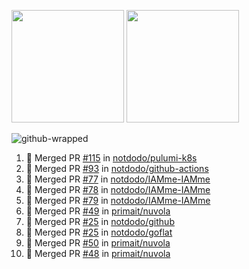 <a href="https://github.com/notdodo"><img src="https://github-readme-stats.vercel.app/api?username=notdodo&count_private=true&theme=dark" height="180" /></a> <a href="https://github.com/notdodo"><img src="https://github-readme-stats.vercel.app/api/top-langs/?username=notdodo&langs_count=8&theme=dark&hide=tex,java,html,css&layout=compact" height="180" /></a>

![github-wrapped](https://github.com/notdodo/notdodo/assets/6991986/fb310ed4-7b6b-48dd-a447-4c85e6000edb)

<!--START_SECTION:activity-->
1. 🎉 Merged PR [#115](https://github.com/notdodo/pulumi-k8s/pull/115) in [notdodo/pulumi-k8s](https://github.com/notdodo/pulumi-k8s)
2. 🎉 Merged PR [#93](https://github.com/notdodo/github-actions/pull/93) in [notdodo/github-actions](https://github.com/notdodo/github-actions)
3. 🎉 Merged PR [#77](https://github.com/notdodo/IAMme-IAMme/pull/77) in [notdodo/IAMme-IAMme](https://github.com/notdodo/IAMme-IAMme)
4. 🎉 Merged PR [#78](https://github.com/notdodo/IAMme-IAMme/pull/78) in [notdodo/IAMme-IAMme](https://github.com/notdodo/IAMme-IAMme)
5. 🎉 Merged PR [#79](https://github.com/notdodo/IAMme-IAMme/pull/79) in [notdodo/IAMme-IAMme](https://github.com/notdodo/IAMme-IAMme)
6. 🎉 Merged PR [#49](https://github.com/primait/nuvola/pull/49) in [primait/nuvola](https://github.com/primait/nuvola)
7. 🎉 Merged PR [#25](https://github.com/notdodo/github/pull/25) in [notdodo/github](https://github.com/notdodo/github)
8. 🎉 Merged PR [#25](https://github.com/notdodo/goflat/pull/25) in [notdodo/goflat](https://github.com/notdodo/goflat)
9. 🎉 Merged PR [#50](https://github.com/primait/nuvola/pull/50) in [primait/nuvola](https://github.com/primait/nuvola)
10. 🎉 Merged PR [#48](https://github.com/primait/nuvola/pull/48) in [primait/nuvola](https://github.com/primait/nuvola)
<!--END_SECTION:activity-->
